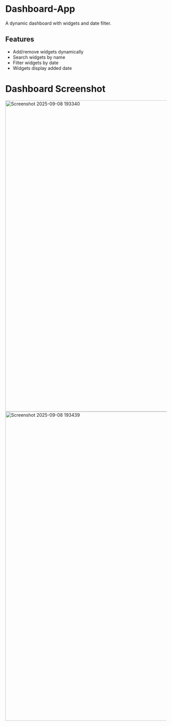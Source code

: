 # Dashboard-App
A dynamic dashboard with widgets and date filter.

## Features
- Add/remove widgets dynamically
- Search widgets by name
- Filter widgets by date
- Widgets display added date
# Dashboard Screenshot
<img width="1917" height="969" alt="Screenshot 2025-09-08 193340" src="https://github.com/user-attachments/assets/a9c6b89c-3f9d-425d-897b-7c1331bd7408" />


<img width="1905" height="963" alt="Screenshot 2025-09-08 193439" src="https://github.com/user-attachments/assets/4721c54e-b6c2-4c55-b3cc-44305d15b768" />



